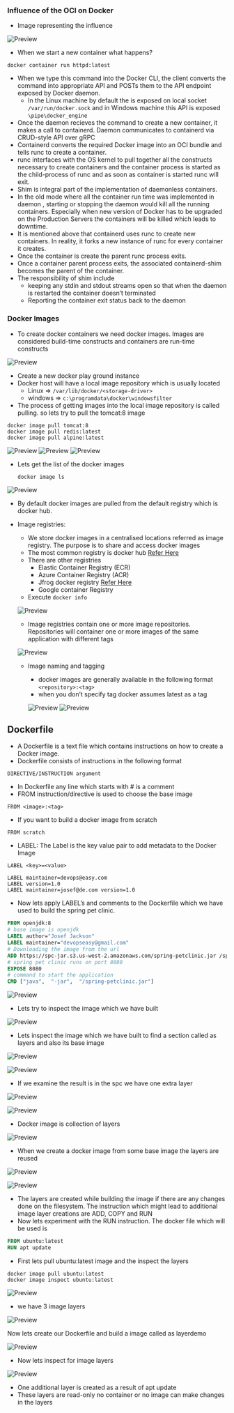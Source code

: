 ### Influence of the OCI on Docker
* Image representing the influence

![Preview](./docker-architecture-final.png)

* When we start a new container what happens?

```
docker container run httpd:latest 
```

* When we type this command into the Docker CLI, the client converts the command into appropriate API and POSTs them to the API endpoint exposed by Docker daemon.
   * In the Linux machine by default the is exposed on local socket ``` /var/run/docker.sock ``` and in Windows machine this API is exposed ``` \pipe\docker_engine ```
* Once the daemon recieves the command to create a new container, it makes a call to containerd. Daemon communicates to containerd via CRUD-style API over gRPC
* Containerd converts the required Docker image into an OCI bundle and tells runc to create a container.
* runc interfaces with the OS kernel to pull together all the constructs necessary to create containers and the container process is started as the child-process of runc and as soon as container is started runc will exit.
* Shim is integral part of the implementation of daemonless containers.
* In the old mode where all the container run time was implemented in daemon , starting or stopping the daemon would kill all the running containers. Especially when new version of Docker has to be upgraded on the Production Servers the containers will be killed which leads to downtime.
* It is mentioned above that containerd uses runc to create new containers. In reality, it forks a new instance of runc for every container it creates.
* Once the container is create the parent runc process exits.
* Once a container parent process exits, the associated containerd-shim becomes the parent of the container.
* The responsibility of shim include
   * keeping any stdin and stdout streams open so that when the daemon is restarted the container doesn’t terminated
   * Reporting the container exit status back to the daemon

### Docker Images
* To create docker containers we need docker images. Images are considered build-time constructs and containers are run-time constructs

![Preview](./docker-image-base.png)

* Create a new docker play ground instance
* Docker host will have a local image repository which is usually located
   * Linux => ``` /var/lib/docker/<storage-driver> ```
   * windows => ``` c:\programdata\docker\windowsfilter ```
* The process of getting images into the local image repository is called pulling. so lets try to pull the tomcat:8 image

```
docker image pull tomcat:8
docker image pull redis:latest
docker image pull alpine:latest
```
![Preview](./docker-image-base1.png)
![Preview](./docker-image-base2.png)
![Preview](./docker-image-base3.png)

* Lets get the list of the docker images

    ``` docker image ls ```

![Preview](./docker-image-base4.png)

* By default docker images are pulled from the default registry which is docker hub.
* Image registries:
     * We store docker images in a centralised locations referred as image registry. The purpose is to share and access docker images
     * The most common registry is docker hub [Refer Here](https://hub.docker.com/)
     * There are other registries
        * Elastic Container Registry (ECR)
        * Azure Container Registry (ACR)
        * Jfrog docker registry [Refer Here](https://www.jfrog.com/confluence/display/JFROG/Docker+Registry)
        * Google container Registry
    * Execute ``` docker info ```

    ![Preview](./docker-image-base5.png)

    * Image registries contain one or more image repositories. Repositories will container one or more images of the same application with different tags

    ![Preview](./docker-registry.png)

    * Image naming and tagging
       * docker images are generally available in the following format ``` <repository>:<tag> ```
       * when you don’t specify tag docker assumes latest as a tag

       ![Preview](./docker-registry1.png)
       ![Preview](./docker-registry2.png)

## Dockerfile
* A Dockerfile is a text file which contains instructions on how to create a Docker image.
* Dockerfile consists of instructions in the following format

``` DIRECTIVE/INSTRUCTION argument ```

* In Dockerfile any line which starts with # is a comment
* FROM instruction/directive is used to choose the base image

``` FROM <image>:<tag> ```
* If you want to build a docker image from scratch

``` FROM scratch ```

* LABEL: The Label is the key value pair to add metadata to the Docker Image

``` LABEL <key>=<value> ```

```
LABEL maintainer=devops@easy.com
LABEL version=1.0
LABEL maintainer=josef@de.com version=1.0
```

* Now lets apply LABEL’s and comments to the Dockerfile which we have used to build the spring pet clinic.

```Dockerfile
FROM openjdk:8
# base image is openjdk
LABEL author="Josef Jackson"
LABEL maintainer="devopseasy@gmail.com"
# Downloading the image from the url
ADD https://spc-jar.s3.us-west-2.amazonaws.com/spring-petclinic.jar /spring-petclinic.jar
# spring pet clinic runs on port 8080
EXPOSE 8080
# command to start the application
CMD ["java",  "-jar",  "/spring-petclinic.jar"]
```

![Preview](./docker-registry3.png)

* Lets try to inspect the image which we have built

![Preview](./docker-registry4.png)

* Lets inspect the image which we have built to find a section called as layers and also its base image

![Preview](./docker-registry5.png)

![Preview](./docker-registry6.png)

* If we examine the result is in the spc we have one extra layer

![Preview](./docker-registry7.png)

![Preview](./docker-registry8.png)

* Docker image is collection of layers

![Preview](./docker-registry9.png)

* When we create a docker image from some base image the layers are reused 

![Preview](./docker-registry10.png)

![Preview](./docker-registry11.png)

* The layers are created while building the image if there are any changes done on the filesystem. The instruction which might lead to additional image layer creations are ADD, COPY and RUN
* Now lets experiment with the RUN instruction. The docker file which will be used is

```Dockerfile
FROM ubuntu:latest
RUN apt update
```
* First lets pull ubuntu:latest image and the inspect the layers

```
docker image pull ubuntu:latest
docker image inspect ubuntu:latest
```
![Preview](./docker-registry12.png)

* we have 3 image layers

![Preview](./docker-registry13.png)

Now lets create our Dockerfile and build a image called as layerdemo

![Preview](./docker-registry14.png)

* Now lets inspect for image layers

![Preview](./docker-registry15.png)

* One additional layer is created as a result of apt update
* These layers are read-only no container or no image can make changes in the layers




